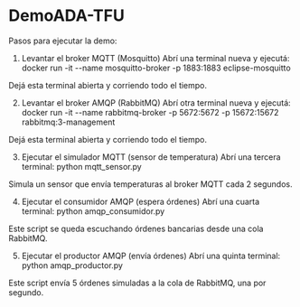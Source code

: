 # DemoADA-TFU
Pasos para ejecutar la demo:

1. Levantar el broker MQTT (Mosquitto)
Abrí una terminal nueva y ejecutá:
    docker run -it --name mosquitto-broker -p 1883:1883 eclipse-mosquitto

Dejá esta terminal abierta y corriendo todo el tiempo.

2. Levantar el broker AMQP (RabbitMQ)
Abrí otra terminal nueva y ejecutá:
    docker run -it --name rabbitmq-broker -p 5672:5672 -p 15672:15672 rabbitmq:3-management

Dejá esta terminal abierta y corriendo todo el tiempo.

3. Ejecutar el simulador MQTT (sensor de temperatura)
Abrí una tercera terminal:
    python mqtt_sensor.py

Simula un sensor que envía temperaturas al broker MQTT cada 2 segundos.

4. Ejecutar el consumidor AMQP (espera órdenes)
Abrí una cuarta terminal:
    python amqp_consumidor.py

Este script se queda escuchando órdenes bancarias desde una cola RabbitMQ.

5. Ejecutar el productor AMQP (envía órdenes)
Abrí una quinta terminal:
    python amqp_productor.py

Este script envía 5 órdenes simuladas a la cola de RabbitMQ, una por segundo.